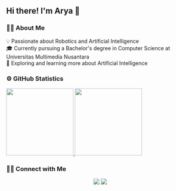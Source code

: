 ## Hi there! I'm Arya 👋

### 👨‍💻 About Me
💡 Passionate about Robotics and Artificial Intelligence  
🎓 Currently pursuing a Bachelor's degree in Computer Science at Universitas Multimedia Nusantara  
🤖 Exploring and learning more about Artificial Intelligence  

### ⚙️ GitHub Statistics
<p align="left">
  <a href="https://github.com/aryasetiawaann">
    <img height="180em" src="https://github-readme-stats-eight-theta.vercel.app/api?username=aryasetiawaann&show_icons=true&theme=algolia&include_all_commits=true&count_private=true"/>
    <img height="180em" src="https://github-readme-stats-eight-theta.vercel.app/api/top-langs/?username=aryasetiawaann&layout=compact&theme=algolia"/>
  </a>
</p>

### 🤝🏻 Connect with Me
<p align="center">
  <a href="https://linkedin.com/in/arya-setiawan/"><img src="https://img.shields.io/badge/-Arya%20Setiawan-0077B5?style=flat&logo=Linkedin&logoColor=white"/></a>
  <a href="mailto:aryasetiawaann@gmail.com"><img src="https://img.shields.io/badge/-aryasetiawaann@gmail.com-D14836?style=flat&logo=Gmail&logoColor=white"/></a>
</p>
